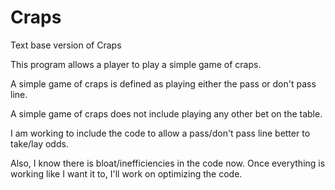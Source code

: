 # Craps
Text base version of Craps

This program allows a player to play a simple game of craps.

A simple game of craps is defined as playing either the pass or don't pass line.

A simple game of craps does not include playing any other bet on the table.

I am working to include the code to allow a pass/don't pass line better to take/lay odds.

Also, I know there is bloat/inefficiencies in the code now.  Once everything is working like I want it to, I'll work on optimizing the code.
